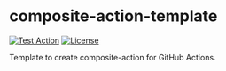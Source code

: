 # composite-action-template

[![Test Action](https://github.com/ryohidaka/composite-action-template/actions/workflows/test.yml/badge.svg)](https://github.com/ryohidaka/composite-action-template/actions/workflows/test.yml)
[![License](https://img.shields.io/badge/license-MIT-blue.svg)](https://opensource.org/licenses/MIT)

Template to create composite-action for GitHub Actions.

